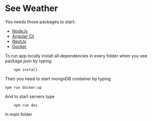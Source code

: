 # See Weather

You needs those packages to start:

-   [NodeJs](https://nodejs.org/en)
-   [Angular Cli](https://angular.io/cli)
-   [NestJs](https://nestjs.com/)
-   [Docker](https://www.docker.com/)

To run app locally install all dependencies in every folder when you see package.json
by typing

```
    npm install
```

Then you need to start mongoDB container by typing

```
npm run docker:up
```

And to start servers type

```
    npm run dev
```

in main folder
